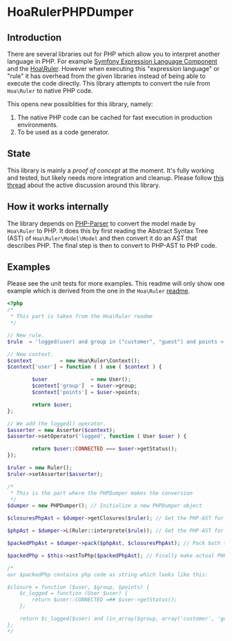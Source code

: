 HoaRulerPHPDumper
=================

## Introduction ##
There are several libraries out for PHP which allow you to interpret another language in PHP. For example [Symfony Expression Language Component](http://symfony.com/doc/current/components/expression_language/index.html) and the [Hoa\Ruler](https://github.com/hoaproject/Ruler). However when executing this "expression language" or "rule" it has overhead from the given libraries instead of being able to execute the code directly. This library attempts to convert the rule from `Hoa\Ruler` to native PHP code.

This opens new possiblities for this library, namely:
1. The native PHP code can be cached for fast execution in production environments.
2. To be used as a code generator.

## State ##
This library is mainly a _proof of concept_ at the moment. It's fully working and tested, but likely needs more integration and cleanup. Please follow [this thread](https://github.com/hoaproject/Ruler/issues/2) about the active discussion around this library.

## How it works internally ##
The library depends on [PHP-Parser](https://github.com/nikic/PHP-Parser) to convert the model made by `Hoa\Ruler` to PHP. It does this by first reading the Abstract Syntax Tree (AST) of `Hoa\Ruler\Model\Model` and then convert it do an AST that describes PHP. The final step is then to convert to PHP-AST to PHP code.

## Examples ##
Please see the unit tests for more examples. This readme will only show one example which is derived from the one in the `Hoa\Ruler` [readme](https://github.com/hoaproject/Ruler/blob/master/README.md).

```php
<?php
/*
 * This part is taken from the Hoa\Ruler readme
 */

// New rule.
$rule  = 'logged(user) and group in ("customer", "guest") and points > 30';

// New context.
$context         = new Hoa\Ruler\Context();
$context['user'] = function ( ) use ( $context ) {

		$user              = new User();
		$context['group']  = $user->group;
		$context['points'] = $user->points;

		return $user;
};

// We add the logged() operator.
$asserter = new Asserter($context);
$asserter->setOperator('logged', function ( User $user ) {

		return $user::CONNECTED === $user->getStatus();
});

$ruler = new Ruler();
$ruler->setAsserter($asserter);

/*
 * This is the part where the PHPDumper makes the conversion
 */
$dumper = new PHPDumper(); // Initialize a new PHPDumper object

$closuresPhpAst = $dumper->getClosures($ruler); // Get the PHP-AST for the Hoa\Ruler Operators

$phpAst = $dumper->L(Ruler::interprete($rule)); // Get the PHP-AST for the Hoa\Ruler model

$packedPhpAst = $dumper->pack($phpAst, $closuresPhpAst); // Pack both the rule and it's operators into a single closure (still outputs PHP-AST)

$packedPhp = $this->astToPhp($packedPhpAst); // Finally make actual PHP code

/*
our $packedPhp contains php code as string which looks like this:

$closure = function ($user, $group, $points) {
	$c_logged = function (User $user) {
		return $user::CONNECTED =## $user->getStatus();
	};

	return $c_logged($user) and (in_array($group, array('customer', 'guest')) and $points > 30);
};
*/
```